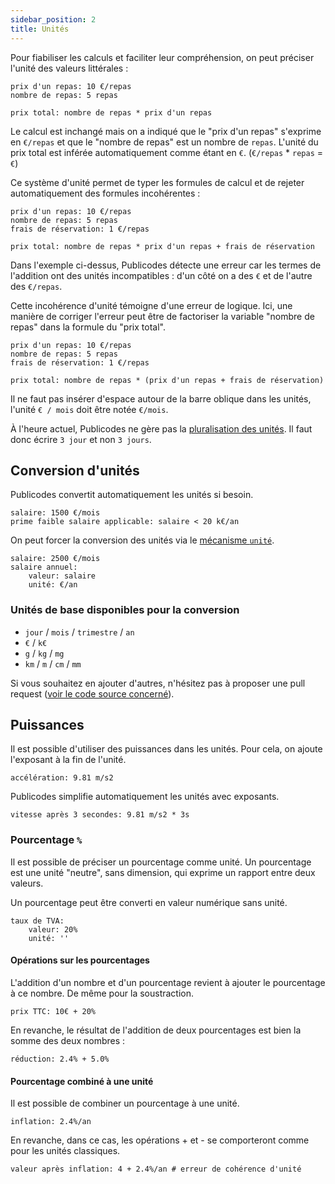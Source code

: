 ```yaml
---
sidebar_position: 2
title: Unités
---
```


Pour fiabiliser les calculs et faciliter leur compréhension, on peut préciser
l'unité des valeurs littérales :

```publicodes title="Exemple avec unité"
prix d'un repas: 10 €/repas
nombre de repas: 5 repas

prix total: nombre de repas * prix d'un repas
```

Le calcul est inchangé mais on a indiqué que le "prix d'un repas" s'exprime en
`€/repas` et que le "nombre de repas" est un nombre de `repas`. L'unité du prix
total est inférée automatiquement comme étant en `€`. (`€/repas` \* `repas` =
`€`)

Ce système d'unité permet de typer les formules de calcul et de rejeter
automatiquement des formules incohérentes :

```publicodes
prix d'un repas: 10 €/repas
nombre de repas: 5 repas
frais de réservation: 1 €/repas

prix total: nombre de repas * prix d'un repas + frais de réservation
```

Dans l'exemple ci-dessus, Publicodes détecte une erreur car les termes de
l'addition ont des unités incompatibles : d'un côté on a des `€` et de l'autre
des `€/repas`.

Cette incohérence d'unité témoigne d'une erreur de logique. Ici, une manière de corriger l'erreur peut être de factoriser la variable "nombre de repas" dans la formule du "prix total".

```publicodes
prix d'un repas: 10 €/repas
nombre de repas: 5 repas
frais de réservation: 1 €/repas

prix total: nombre de repas * (prix d'un repas + frais de réservation)
```

<Callout type="caution" >

Il ne faut pas insérer d'espace autour de la barre oblique dans
les unités, l'unité `€ / mois` doit être notée `€/mois`.

</Callout>

<Callout type="info" title="Pluralisation non implémentée">

À l'heure actuel, Publicodes ne gère pas la [pluralisation des unités](https://github.com/publicodes/publicodes/discussions/199). Il faut donc écrire `3 jour` et non `3 jours`.

</Callout>

## Conversion d'unités

Publicodes convertit automatiquement les unités si besoin.

```publicodes
salaire: 1500 €/mois
prime faible salaire applicable: salaire < 20 k€/an
```

On peut forcer la conversion des unités via le [mécanisme `unité`](/docs/mecanismes#unité).

```publicodes
salaire: 2500 €/mois
salaire annuel:
    valeur: salaire
    unité: €/an
```

### Unités de base disponibles pour la conversion

-   `jour` / `mois` / `trimestre` / `an`
-   `€` / `k€`
-   `g` / `kg` / `mg`
-   `km` / `m` / `cm` / `mm`

Si vous souhaitez en ajouter d'autres, n'hésitez pas à proposer une pull request ([voir le code source concerné](https://github.com/publicodes/publicodes/blob/2ffef27378e370f9ee018efee1e383e4e7966746/packages/core/src/units.ts#L183)).

## Puissances

Il est possible d'utiliser des puissances dans les unités. Pour cela, on ajoute l'exposant à la fin de l'unité.

```publicodes
accélération: 9.81 m/s2
```

Publicodes simplifie automatiquement les unités avec exposants.

```publicodes
vitesse après 3 secondes: 9.81 m/s2 * 3s
```

### Pourcentage `%`

Il est possible de préciser un pourcentage comme unité. Un pourcentage est une unité "neutre", sans dimension, qui exprime un rapport entre deux valeurs.

Un pourcentage peut être converti en valeur numérique sans unité.

```publicodes
taux de TVA:
    valeur: 20%
    unité: ''
```

#### Opérations sur les pourcentages

L'addition d'un nombre et d'un pourcentage revient à ajouter le pourcentage à ce nombre. De même pour la soustraction.

```publicodes
prix TTC: 10€ + 20%
```

En revanche, le résultat de l'addition de deux pourcentages est bien la somme des deux nombres :

```publicodes
réduction: 2.4% + 5.0%
```

#### Pourcentage combiné à une unité

Il est possible de combiner un pourcentage à une unité.

```publicodes
inflation: 2.4%/an
```

En revanche, dans ce cas, les opérations + et - se comporteront comme pour les unités classiques.

```publicodes
valeur après inflation: 4 + 2.4%/an # erreur de cohérence d'unité
```
